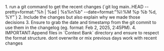 <UpdateContext>
  1. run a git command to get the recent changes (`git log main..HEAD --pretty=format:"%h | %ad | %s%n%b" --date=format:"%I:%M %p %b %d, %Y"`)
  2. Include the changes but also explain why we made those decisions
  3. Ensure to grab the date and timestamp from the git commit to use them in the changelog (eg. format: Feb 2, 2025, 2:45PM). 
  4. IMPORTANT:Append files in `Context Bank` directory and ensure to respect the format structure. dont overwrite or mix previous days work with recent changes
</UpdateContext>